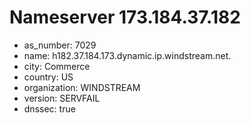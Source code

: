# Nameserver 173.184.37.182

* as_number: 7029
* name: h182.37.184.173.dynamic.ip.windstream.net.
* city: Commerce
* country: US
* organization: WINDSTREAM
* version: SERVFAIL
* dnssec: true
